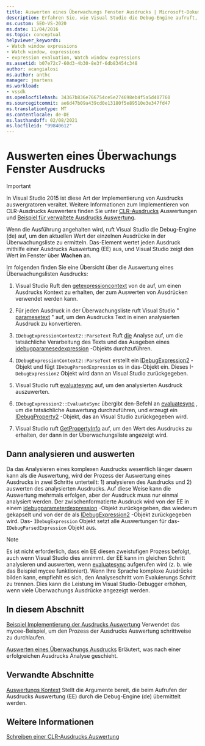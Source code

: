 ```yaml
---
title: Auswerten eines Überwachungs Fenster Ausdrucks | Microsoft-Dokumentation
description: Erfahren Sie, wie Visual Studio die Debug-Engine aufruft, um den aktuellen Wert der einzelnen Ausdrücke in der Überwachungsliste zu ermitteln, wenn die Ausführung angehalten wird.
ms.custom: SEO-VS-2020
ms.date: 11/04/2016
ms.topic: conceptual
helpviewer_keywords:
- Watch window expressions
- Watch window, expressions
- expression evaluation, Watch window expressions
ms.assetid: b07e72c7-60d3-4b30-8e3f-6db83454c348
author: acangialosi
ms.author: anthc
manager: jmartens
ms.workload:
- vssdk
ms.openlocfilehash: 34367b836e766754ce5e274698eb4f5a5d407760
ms.sourcegitcommit: ae6d47b09a439cd0e13180f5e89510e3e347fd47
ms.translationtype: MT
ms.contentlocale: de-DE
ms.lasthandoff: 02/08/2021
ms.locfileid: "99840612"
---
```

# <a name="evaluate-a-watch-window-expression"></a>Auswerten eines Überwachungs Fenster Ausdrucks
> [!IMPORTANT]
> In Visual Studio 2015 ist diese Art der Implementierung von Ausdrucks auswergratoren veraltet. Weitere Informationen zum Implementieren von CLR-Ausdrucks Auswerters finden Sie unter [CLR-Ausdrucks](https://github.com/Microsoft/ConcordExtensibilitySamples/wiki/CLR-Expression-Evaluators) Auswertungen und [Beispiel für verwaltete Ausdrucks Auswertung](https://github.com/Microsoft/ConcordExtensibilitySamples/wiki/Managed-Expression-Evaluator-Sample).

 Wenn die Ausführung angehalten wird, ruft Visual Studio die Debug-Engine (de) auf, um den aktuellen Wert der einzelnen Ausdrücke in der Überwachungsliste zu ermitteln. Das-Element wertet jeden Ausdruck mithilfe einer Ausdrucks Auswertung (EE) aus, und Visual Studio zeigt den Wert im Fenster über **Wachen** an.

 Im folgenden finden Sie eine Übersicht über die Auswertung eines Überwachungslisten Ausdrucks:

1. Visual Studio Ruft den [getexpressioncontext](../../extensibility/debugger/reference/idebugstackframe2-getexpressioncontext.md) von de auf, um einen Ausdrucks Kontext zu erhalten, der zum Auswerten von Ausdrücken verwendet werden kann.

2. Für jeden Ausdruck in der Überwachungsliste ruft Visual Studio " [paramesetext](../../extensibility/debugger/reference/idebugexpressioncontext2-parsetext.md) " auf, um den Ausdrucks Text in einen analysierten Ausdruck zu konvertieren.

3. `IDebugExpressionContext2::ParseText` Ruft [die](../../extensibility/debugger/reference/idebugexpressionevaluator-parse.md) Analyse auf, um die tatsächliche Verarbeitung des Texts und das Ausgeben eines [idebugparamesedexpression](../../extensibility/debugger/reference/idebugparsedexpression.md) -Objekts durchzuführen.

4. `IDebugExpressionContext2::ParseText` erstellt ein [IDebugExpression2](../../extensibility/debugger/reference/idebugexpression2.md) -Objekt und fügt `IDebugParsedExpression` es in das-Objekt ein. Dieses I- `DebugExpression2` Objekt wird dann an Visual Studio zurückgegeben.

5. Visual Studio ruft [evaluatesync](../../extensibility/debugger/reference/idebugexpression2-evaluatesync.md) auf, um den analysierten Ausdruck auszuwerten.

6. `IDebugExpression2::EvaluateSync` übergibt den-Befehl an [evaluatesync](../../extensibility/debugger/reference/idebugparsedexpression-evaluatesync.md) , um die tatsächliche Auswertung durchzuführen, und erzeugt ein [IDebugProperty2](../../extensibility/debugger/reference/idebugproperty2.md) -Objekt, das an Visual Studio zurückgegeben wird.

7. Visual Studio ruft [GetPropertyInfo](../../extensibility/debugger/reference/idebugproperty2-getpropertyinfo.md) auf, um den Wert des Ausdrucks zu erhalten, der dann in der Überwachungsliste angezeigt wird.

## <a name="parse-then-evaluate"></a>Dann analysieren und auswerten
 Da das Analysieren eines komplexen Ausdrucks wesentlich länger dauern kann als die Auswertung, wird der Prozess der Auswertung eines Ausdrucks in zwei Schritte unterteilt: 1) analysieren des Ausdrucks und 2) auswerten des analysierten Ausdrucks. Auf diese Weise kann die Auswertung mehrmals erfolgen, aber der Ausdruck muss nur einmal analysiert werden. Der zwischenformatierte Ausdruck wird von der EE in einem [idebugparameterdexpression](../../extensibility/debugger/reference/idebugparsedexpression.md) -Objekt zurückgegeben, das wiederum gekapselt und von der de als [IDebugExpression2](../../extensibility/debugger/reference/idebugexpression2.md) -Objekt zurückgegeben wird. Das- `IDebugExpression` Objekt setzt alle Auswertungen für das- `IDebugParsedExpression` Objekt aus.

> [!NOTE]
> Es ist nicht erforderlich, dass ein EE diesen zweistufigen Prozess befolgt, auch wenn Visual Studio dies annimmt. der EE kann im gleichen Schritt analysieren und auswerten, wenn [evaluatesync](../../extensibility/debugger/reference/idebugparsedexpression-evaluatesync.md) aufgerufen wird (z. b. wie das Beispiel mycee funktioniert). Wenn Ihre Sprache komplexe Ausdrücke bilden kann, empfiehlt es sich, den Analyseschritt vom Evaluierungs Schritt zu trennen. Dies kann die Leistung im Visual Studio-Debugger erhöhen, wenn viele Überwachungs Ausdrücke angezeigt werden.

## <a name="in-this-section"></a>In diesem Abschnitt
 [Beispiel Implementierung der Ausdrucks Auswertung](../../extensibility/debugger/sample-implementation-of-expression-evaluation.md) Verwendet das mycee-Beispiel, um den Prozess der Ausdrucks Auswertung schrittweise zu durchlaufen.

 [Auswerten eines Überwachungs Ausdrucks](../../extensibility/debugger/evaluating-a-watch-expression.md) Erläutert, was nach einer erfolgreichen Ausdrucks Analyse geschieht.

## <a name="related-sections"></a>Verwandte Abschnitte
 [Auswertungs Kontext](../../extensibility/debugger/evaluation-context.md) Stellt die Argumente bereit, die beim Aufrufen der Ausdrucks Auswertung (EE) durch die Debug-Engine (de) übermittelt werden.

## <a name="see-also"></a>Weitere Informationen
 [Schreiben einer CLR-Ausdrucks Auswertung](../../extensibility/debugger/writing-a-common-language-runtime-expression-evaluator.md)
